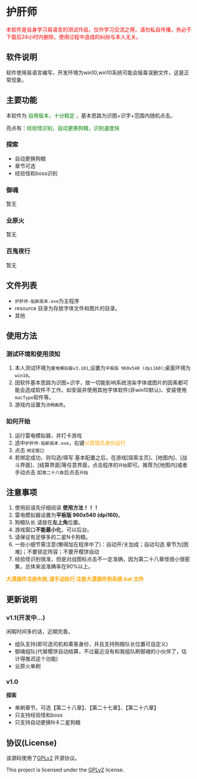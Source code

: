 # 护肝师

<font color=red>本软件是自身学习易语言的测试作品，仅作学习交流之用，请勿私自传播，务必于下载后24小时内删除。使用过程中造成的纠纷与本人无关。</font>

## 软件说明

软件使用易语言编写，开发环境为win10,win10系统可能会报毒误删文件，这是正常现象。

## 主要功能

本软件为 <font color=green>自用版本，十分稳定</font> ，基本思路为识图+识字+范围内随机点击。

亮点有：<font color=green>经验怪识别，自动更换狗粮，识别速度快</font>

### 探索

- 自动更换狗粮
- 章节可选
- 经验怪和boss识别

### 御魂

暂无

### 业原火

暂无

### 百鬼夜行

暂无

## 文件列表

- `护肝师-船新版本.exe`为主程序
- resource 目录为存放字体文件和图片的目录。
- 其他

## 使用方法

### 测试环境和使用须知

1. 本人测试环境为`雷电模拟器v3.101`,设置为`平板版 960x540 (dpi160)`;桌面环境为`win10`。
2. 因软件基本思路为识图+识字，故一切能影响系统渲染字体或图片的因素都可能会造成软件不工作。如安装并使用其他字体软件(非win10默认)、安装使用`macType`软件等。
3. 游戏内设置为`流畅画质`。

### 如何开始

1. 运行雷电模拟器，并打卡游戏
2. 选中`护肝师-船新版本.exe`，右键<font color=orange>以管理员身份运行</font>
3. 点击 `绑定窗口`
4. 若绑定成功，则勾选/填写 基本配置之后，在游戏[探索主页]、[地图内]、[战斗界面]、[结算界面]等任意界面，点击程序的`开始`即可。推荐为[地图内]或者 手动点击 如`第二十八章`后点击`开始`

## 注意事项

1. 使用前请先仔细阅读 **使用方法！！！**
2. 雷电模拟器设置为**平板版 960x540 (dpi160)**。 
3. 狗粮队长 请放在**左上角**位置。
4. 游戏窗口**不能最小化**，可以后台。
5. 请保证有足够多的二星N卡狗粮。
6. 一些小细节需注意(懒得加在程序中了)：自动开/关加成；自动勾选 章节为[困难]；不要锁定阵容；不要开樱饼自动
7. 经验怪识别很准，但是对战图标点击不一定准确，因为第二十八章怪很小很密集，总体来说准确率在90%以上。

<font color=orange>**大漠插件注册失败,请手动执行 注册大漠插件到系统.bat 文件**</font>

## 更新说明

### v1.1(开发中...)

闲暇时间多的话，近期完善。

- 组队支持(即可选司机和乘客身份，并且支持狗粮队长位置可自定义)
- 御魂组队(代替樱饼自动结算，不过最近没有和我组队刷御魂的小伙伴了，估计得推迟这个功能)
- 业原火单刷

### v1.0

**探索**

- 单刷章节，可选【第二十八章】、【第二十七章】、【第二十六章】
- 只支持经验怪和boss
- 只支持自动更换N卡二星狗粮



## 协议(License)

该源码使用了[GPLv2](https://www.gnu.org/licenses/old-licenses/gpl-2.0.txt) 开源协议。

This project is licensed under the [GPLv2](https://www.gnu.org/licenses/old-licenses/gpl-2.0.txt) license.
